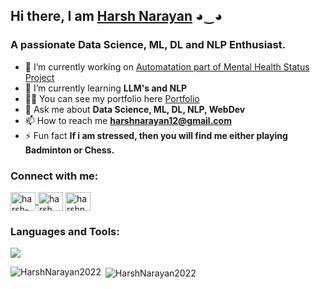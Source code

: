 
<div class="heading">        
                <h2>Hi there, I am  <a href="https://github.com/HarshNarayan2022/HarshNarayan2022">Harsh Narayan</a> ◕‿◕</h2>
                <h3 >A passionate Data Science, ML, DL and NLP Enthusiast.</h3>
</div>

- 🔭 I’m currently working on  <a href='https://github.com/HarshNarayan2022/MENTAL-HEALTH-STATUS-PREDICTION' target='blank'>Automatation part of Mental Health Status Project</a>
- 🌱 I’m currently learning  **LLM's and NLP**
- 👨‍💻 You can see my portfolio here <a href='https://portfolio-7bwl.onrender.com/' target='blank'>Portfolio</a>
- 💬 Ask me about **Data Science, ML, DL, NLP, WebDev**
- 📫 How to reach me **harshnarayan12@gmail.com**
- ⚡ Fun fact **If i am stressed, then you will find me either playing Badminton or Chess.**

<h3 align="left">Connect with me:</h3>
<p align="left">
  <a href="https://www.linkedin.com/in/harsh-narayan-377907264/" target="blank"><img align="center" src="https://cdn.jsdelivr.net/npm/simple-icons@3.0.1/icons/linkedin.svg" alt="harsh-narayan" height="30"     
    width="40" />
  </a>
  <a href="https://www.instagram.com/harsh__narayan/" target="blank"><img align="center" src="https://cdn.jsdelivr.net/npm/simple-icons@3.0.1/icons/instagram.svg" alt="harsh__narayan" height="30" width="40" /></a>
  <a href="https://dev.to/harshnarayan2022" target="blank"><img align="center" src="https://cdn.jsdelivr.net/npm/simple-icons@3.0.1/icons/dev-dot-to.svg" alt="harshnarayan2022" height="30" width="40" /></a>
</p>

<h3 align="left">Languages and Tools:</h3>
<p >
  <a href="https://skillicons.dev">
    <img src="https://skillicons.dev/icons?i=python,html,css,nodejs,visualstudio,pytorch,r,mysql,aws" />
  </a>
</p>

<p><img align="left" src="https://github-readme-stats.vercel.app/api/top-langs?username=HarshNarayan2022&show_icons=true&locale=en&layout=compact" alt="HarshNarayan2022" /></p>
<p>&nbsp;<img align="center" src="https://github-readme-stats.vercel.app/api?username=HarshNarayan2022&show_icons=true&locale=en" alt="HarshNarayan2022" /></p>
